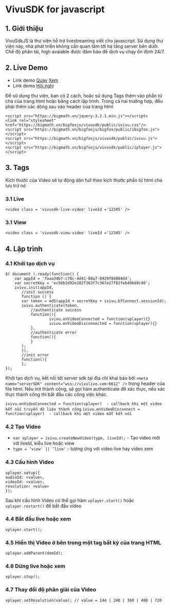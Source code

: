 # VivuSDK for javascript

## 1. Giới thiệu

VivuSdkJS là thư viện hỗ trợ livestreaming viết cho javascript. Sử dụng thư viện này, nhà phát triển không cần quan tâm tới hạ tầng server bên dưới. Chế độ phân tải, high avaiable được đảm bảo để dịch vụ chạy ổn định 24/7.
## 2. Live Demo
- Link demo [Quay](https://bigmath.vn/bigfoxjs/demo/sharescreen/main/live.html) [Xem](https://bigmath.vn/bigfoxjs/demo/sharescreen/main/view.html)
- Link demo [Hội nghị](https://bigmath.vn/bigfoxjs/demo/vvconference/main/index.html)

Để sử dụng thư viện, bạn có 2 cách, hoặc sử dụng Tags thêm vào phần tử cha của trang html hoặc bằng cách lập trình.
Trong cả hai trường hợp, đều phải thêm các dòng sau vào header của trang html

```
<script src="https://bigmath.vn/jquery-3.2.1.min.js"></script>
<link rel="stylesheet" href="https://bigmath.vn/bigfoxjs/vivusdk/public/ivivu.css"/>
<script src="https://bigmath.vn/bigfoxjs/bigfox/public/ibigfox.js"></script>
<script src="https://bigmath.vn/bigfoxjs/vivusdk/public/ivivu.js"></script>
<script src="https://bigmath.vn/bigfoxjs/vivusdk/public/iplayer.js"></script>

```

## 3. Tags
Kích thước của Video sẽ tự động dãn full theo kích thước phần tử html cha lưu trữ nó

### 3.1 Live
```
<video class = 'vivusdk-live-video' liveId ='12345' /> 

```
### 3.1 View
```
<video class = 'vivusdk-view-video' liveId ='12345' /> 

```

## 4. Lập trình

### 4.1 Khởi tạo dịch vụ
```
$( document ).ready(function() {
	var appId = '7aaa34b7-c78c-4d41-88a7-0929f86084d4';
	var secretKey = 'ec58b2d92e282f363f7c367e27f82feb49669c40';
	ivivu.init(appId, 
	   //init success
	   function () {
 	   var token = md5(appId + secretKey + ivivu.bfConnect.sessionId);
	   ivivu.authenticate(token, 
  	       //authenticate success
 	       function(){
 	               ivivu.onVideoConnected = function(vplayer){}
        	       ivivu.onVideoDisconnected = function(vplayer){}
	       },
	       //authenticate error
 	       function(){
  	       }
	   );
	   }),
	   //init error
 	   function(){
 	   };
});

```
Khởi tạo dịch vụ, kết nối tới server sdk tại địa chỉ khai báo bởi ```<meta name="serverSDK" content="wss://vivulive.com:6612" />```  trong header của file html.
Nếu init thành công, sẽ gọi hàm authenticate để xác thực, nếu xác thực thành công thì bắt đầu các công việc khác.

```ivivu.onVideoConnected = function(vplayer)  - callback khi một video kết nối truyền dữ liệu thành công```
```ivivu.onVideoDisconnect = function(vplayer)  - callback khi một video mất kết nối ```

### 4.2 Tạo Video 

- ```var vplayer = ivivu.createNewVideo(type, liveId);``` - Tạo video mới với liveId, kiểu live hoặc view
- ```type = ‘view' || ‘live'``` - tương ứng với video live hay video xem
### 4.3 Cấu hình Video
```
vplayer.setup({
audioId: <value>,
videoId: <value>,
resolution: <value>
});
```
Sau khi cấu hình Video có thể gọi hàm ```vplayer.start()``` hoặc ``vplayer.restart()`` để bắt đầu video 
### 4.4 Bắt đầu live hoặc xem
```vplayer.start();```
### 4.5 Hiển thị Video ở bên trong một tag bất kỳ của trang HTML
```vplayer.addParent(domId);```
### 4.6 Dừng live hoặc xem
```vplayer.stop();```
 
### 4.7 Thay đổi độ phân giải của Video
```vplayer.setResolution(value); // value = 144 | 240 | 360 | 480 | 720```
